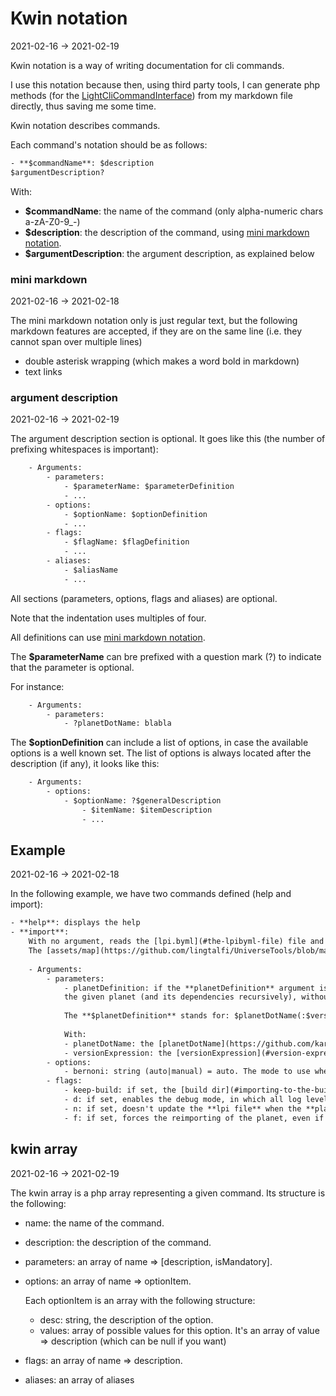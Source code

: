 Kwin notation
=============
2021-02-16 -> 2021-02-19

Kwin notation is a way of writing documentation for cli commands.

I use this notation because then, using third party tools, I can generate php methods (for
the [LightCliCommandInterface](https://github.com/lingtalfi/Light_Cli/blob/master/doc/api/Ling/Light_Cli/CliTools/Program/LightCliCommandInterface.md))
from my markdown file directly, thus saving me some time.

Kwin notation describes commands.

Each command's notation should be as follows:

```txt
- **$commandName**: $description
$argumentDescription?
```

With:

- **$commandName**: the name of the command (only alpha-numeric chars a-zA-Z0-9_-)
- **$description**: the description of the command, using [mini markdown notation](#mini-markdown).   
- **$argumentDescription**: the argument description, as explained below



### mini markdown
2021-02-16 -> 2021-02-18


The mini markdown notation only is just regular text, but the following markdown features are accepted, if they are on the same line (i.e. they cannot span over multiple lines)

- double asterisk wrapping (which makes a word bold in markdown)
- text links 




### argument description
2021-02-16 -> 2021-02-19


The argument description section is optional. It goes like this (the number of prefixing whitespaces is important):


```txt
    - Arguments:
        - parameters: 
            - $parameterName: $parameterDefinition 
            - ... 
        - options: 
            - $optionName: $optionDefinition
            - ... 
        - flags: 
            - $flagName: $flagDefinition
            - ... 
        - aliases: 
            - $aliasName
            - ... 
```


All sections (parameters, options, flags and aliases) are optional.

Note that the indentation uses multiples of four.

All definitions can use [mini markdown notation](#mini-markdown).

The **$parameterName** can bre prefixed with a question mark (?) to indicate that the parameter is optional.

For instance:
```txt
    - Arguments:
        - parameters: 
            - ?planetDotName: blabla
```


The **$optionDefinition** can include a list of options, in case the available options is a well known set.
The list of options is always located after the description (if any), it looks like this:


```txt 
    - Arguments:
        - options: 
            - $optionName: ?$generalDescription
                - $itemName: $itemDescription 
                - ...
```











Example
----------
2021-02-16 -> 2021-02-18


In the following example, we have two commands defined (help and import):

```txt
- **help**: displays the help 
- **import**:
    With no argument, reads the [lpi.byml](#the-lpibyml-file) file and makes sure every planet defined in it is imported (along with its dependencies, recursively) in the host app.
    The [assets/map](https://github.com/lingtalfi/UniverseTools/blob/master/doc/pages/conception-notes.md#the-planets-and-assetsmap) are not copied.
      
    - Arguments:
        - parameters: 
            - planetDefinition: if the **planetDefinition** argument is defined, it will [import](https://github.com/lingtalfi/TheBar/blob/master/discussions/import-install.md#summary) 
            the given planet (and its dependencies recursively), without the **assets/map**, and update the **lpi.byml** file accordingly, using a plus symbol at the end of every newly imported planet's version number.
          
            The **$planetDefinition** stands for: $planetDotName(:$versionExpression)?
          
            With:
            - planetDotName: the [planetDotName](https://github.com/karayabin/universe-snapshot#the-planet-https://github.com/lingtalfi/TheBar/blob/master/discussions/import-install.md#summarydot-name)
            - versionExpression: the [versionExpression](#version-expression), defaults to last if not defined
        - options: 
            - bernoni: string (auto|manual) = auto. The mode to use when a [bernoni conflict](#the-bernoni-problem-what-happens-in-case-of-conflict) occurs.
        - flags: 
            - keep-build: if set, the [build dir](#importing-to-the-build-dir) will not be automatically removed after a successful operation.
            - d: if set, enables the debug mode, in which all log levels messages are displayed
            - n: if set, doesn't update the **lpi file** when the **planetDefinition** parameter is defined
            - f: if set, forces the reimporting of the planet, even if it's already in your app
```



kwin array
-------------
2021-02-16 -> 2021-02-19

The kwin array is a php array representing a given command.
Its structure is the following:


- name: the name of the command.
- description: the description of the command.
- parameters: an array of name => \[description, isMandatory].
- options: an array of name => optionItem.
  
    Each optionItem is an array with the following structure:
    
    - desc: string, the description of the option.
    - values: array of possible values for this option.
         It's an array of value => description (which can be null if you want)    

- flags: an array of name => description.
- aliases: an array of aliases











